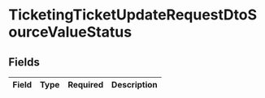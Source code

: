 # TicketingTicketUpdateRequestDtoSourceValueStatus


## Fields

| Field       | Type        | Required    | Description |
| ----------- | ----------- | ----------- | ----------- |